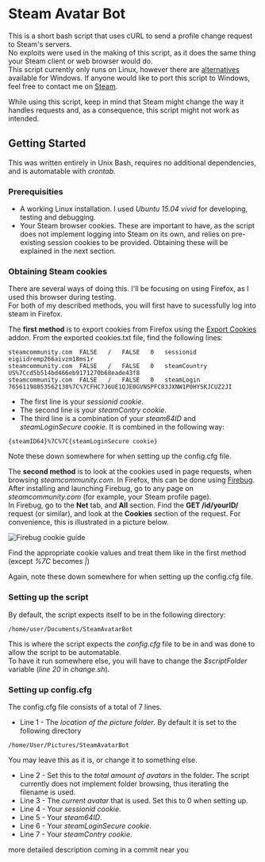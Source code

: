 # Steam Avatar Bot
This is a short bash script that uses cURL to send a profile change request to Steam's servers.   
No exploits were used in the making of this script, as it does the same thing your Steam client or web browser would do.  
This script currently only runs on Linux, however there are [alternatives](https://github.com/Leystryku/steamavatarchange) available for Windows. If anyone would like to port this script to Windows, feel free to contact me on [Steam](http://steamcommunity.com/id/Andriux/).  

While using this script, keep in mind that Steam might change the way it handles requests and, as a consequence, this script might not work as intended.

## Getting Started
This was written entirely in Unix Bash, requires no additional dependencies, and is automatable with *crontab*.

### Prerequisities
* A working Linux installation. I used *Ubuntu 15.04 vivid* for developing, testing and debugging.
* Your Steam browser cookies. These are important to have, as the script does not implement logging into Steam on its own, and relies on pre-existing session cookies to be provided. Obtaining these will be explained in the next section.

### Obtaining Steam cookies
There are several ways of doing this. I'll be focusing on using Firefox, as I used this browser during testing.  
For both of my described methods, you will first have to sucessfully log into steam in Firefox.  
  
The **first method** is to export cookies from Firefox using the [Export Cookies](https://addons.mozilla.org/en-US/firefox/addon/export-cookies/) addon. From the exported cookies.txt file, find the following lines:
```
steamcommunity.com	FALSE	/	FALSE	0	sessionid	eigiidremp266aivzm18ms1r
steamcommunity.com	FALSE	/	FALSE	0	steamCountry	US%7Ccd5b514bd466eb9171270b68eade43f8
steamcommunity.com	FALSE	/	FALSE	0	steamLogin	76561198053562138%7C%7CFHC7J6UE1QJE0GVNSPFC83JXNW1P0HYSKJCUZ2JI
```
* The first line is your *sessionid cookie*.  
* The second line is your *steamContry cookie*.  
* The third line is a combination of your *steam64ID* and *steamLoginSecure cookie*. It is combined in the following way:
```
{steamID64}%7C%7C{steamLoginSecure cookie}
```
  
Note these down somewhere for when setting up the config.cfg file.
  
The **second method** is to look at the cookies used in page requests, when browsing *steamcommunity.com*. In Firefox, this can be done using [Firebug](https://getfirebug.com/).  
After installing and launching Firebug, go to any page on *steamcommunity.com* (for example, your Steam profile page).  
In Firebug, go to the **Net** tab, and **All** section. Find the **GET /id/yourID/** request (or similar), and look at the **Cookies** section of the request. For convenience, this is illustrated in a picture below.  
  
![Firebug cookie guide](http://i.imgur.com/VqSffu0.png)
  
Find the appropriate cookie values and treat them like in the first method (except *%7C* becomes *|*)  
  
Again, note these down somewhere for when setting up the config.cfg file.

### Setting up the script
By default, the script expects itself to be in the following directory:
```
/home/user/Documents/SteamAvatarBot
```
This is where the script expects the *config.cfg* file to be in and was done to allow the script to be automatable.  
To have it run somewhere else, you will have to change the *$scriptFolder* variable (*line 20* in *change.sh*).

### Setting up config.cfg
The config.cfg file consists of a total of 7 lines.
* Line 1 - The *location of the picture folder*. By default it is set to the following directory
```
/home/User/Pictures/SteamAvatarBot
```
You may leave this as it is, or change it to something else.
* Line 2 - Set this to the *total amount of avatars* in the folder. The script currently does not implement folder browsing, thus iterating the filename is used.
* Line 3 - The *current avatar* that is used. Set this to 0 when setting up.
* Line 4 - Your *sessionid cookie*.
* Line 5 - Your *steam64ID*.
* Line 6 - Your *steamLoginSecure cookie*. 
* Line 7 - Your *steamContry cookie*.


more detailed description coming in a commit near you